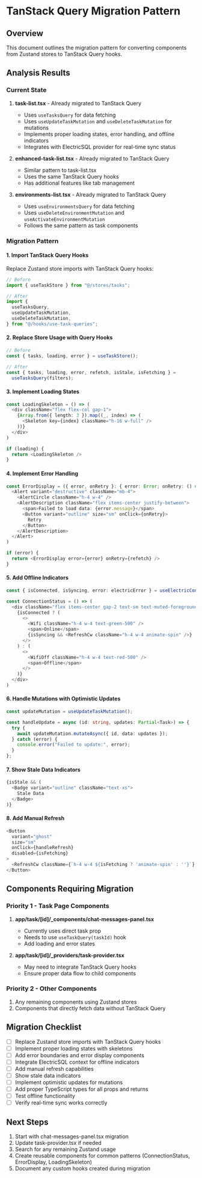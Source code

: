 # TanStack Query Migration Pattern

## Overview

This document outlines the migration pattern for converting components from Zustand stores to TanStack Query hooks.

## Analysis Results

### Current State

1. **task-list.tsx** - Already migrated to TanStack Query
   - Uses `useTasksQuery` for data fetching
   - Uses `useUpdateTaskMutation` and `useDeleteTaskMutation` for mutations
   - Implements proper loading states, error handling, and offline indicators
   - Integrates with ElectricSQL provider for real-time sync status

2. **enhanced-task-list.tsx** - Already migrated to TanStack Query
   - Similar pattern to task-list.tsx
   - Uses the same TanStack Query hooks
   - Has additional features like tab management

3. **environments-list.tsx** - Already migrated to TanStack Query
   - Uses `useEnvironmentsQuery` for data fetching
   - Uses `useDeleteEnvironmentMutation` and `useActivateEnvironmentMutation`
   - Follows the same pattern as task components

### Migration Pattern

#### 1. Import TanStack Query Hooks

Replace Zustand store imports with TanStack Query hooks:

```typescript
// Before
import { useTaskStore } from "@/stores/tasks";

// After
import {
  useTasksQuery,
  useUpdateTaskMutation,
  useDeleteTaskMutation,
} from "@/hooks/use-task-queries";
```

#### 2. Replace Store Usage with Query Hooks

```typescript
// Before
const { tasks, loading, error } = useTaskStore();

// After
const { tasks, loading, error, refetch, isStale, isFetching } =
  useTasksQuery(filters);
```

#### 3. Implement Loading States

```typescript
const LoadingSkeleton = () => (
  <div className="flex flex-col gap-1">
    {Array.from({ length: 3 }).map((_, index) => (
      <Skeleton key={index} className="h-16 w-full" />
    ))}
  </div>
)

if (loading) {
  return <LoadingSkeleton />
}
```

#### 4. Implement Error Handling

```typescript
const ErrorDisplay = ({ error, onRetry }: { error: Error; onRetry: () => void }) => (
  <Alert variant="destructive" className="mb-4">
    <AlertCircle className="h-4 w-4" />
    <AlertDescription className="flex items-center justify-between">
      <span>Failed to load data: {error.message}</span>
      <Button variant="outline" size="sm" onClick={onRetry}>
        Retry
      </Button>
    </AlertDescription>
  </Alert>
)

if (error) {
  return <ErrorDisplay error={error} onRetry={refetch} />
}
```

#### 5. Add Offline Indicators

```typescript
const { isConnected, isSyncing, error: electricError } = useElectricContext()

const ConnectionStatus = () => (
  <div className="flex items-center gap-2 text-sm text-muted-foreground">
    {isConnected ? (
      <>
        <Wifi className="h-4 w-4 text-green-500" />
        <span>Online</span>
        {isSyncing && <RefreshCw className="h-4 w-4 animate-spin" />}
      </>
    ) : (
      <>
        <WifiOff className="h-4 w-4 text-red-500" />
        <span>Offline</span>
      </>
    )}
  </div>
)
```

#### 6. Handle Mutations with Optimistic Updates

```typescript
const updateMutation = useUpdateTaskMutation();

const handleUpdate = async (id: string, updates: Partial<Task>) => {
  try {
    await updateMutation.mutateAsync({ id, data: updates });
  } catch (error) {
    console.error("Failed to update:", error);
  }
};
```

#### 7. Show Stale Data Indicators

```typescript
{isStale && (
  <Badge variant="outline" className="text-xs">
    Stale Data
  </Badge>
)}
```

#### 8. Add Manual Refresh

```typescript
<Button
  variant="ghost"
  size="sm"
  onClick={handleRefresh}
  disabled={isFetching}
>
  <RefreshCw className={`h-4 w-4 ${isFetching ? 'animate-spin' : ''}`} />
</Button>
```

## Components Requiring Migration

### Priority 1 - Task Page Components

1. **app/task/[id]/\_components/chat-messages-panel.tsx**
   - Currently uses direct task prop
   - Needs to use `useTaskQuery(taskId)` hook
   - Add loading and error states

2. **app/task/[id]/\_providers/task-provider.tsx**
   - May need to integrate TanStack Query hooks
   - Ensure proper data flow to child components

### Priority 2 - Other Components

1. Any remaining components using Zustand stores
2. Components that directly fetch data without TanStack Query

## Migration Checklist

- [ ] Replace Zustand store imports with TanStack Query hooks
- [ ] Implement proper loading states with skeletons
- [ ] Add error boundaries and error display components
- [ ] Integrate ElectricSQL context for offline indicators
- [ ] Add manual refresh capabilities
- [ ] Show stale data indicators
- [ ] Implement optimistic updates for mutations
- [ ] Add proper TypeScript types for all props and returns
- [ ] Test offline functionality
- [ ] Verify real-time sync works correctly

## Next Steps

1. Start with chat-messages-panel.tsx migration
2. Update task-provider.tsx if needed
3. Search for any remaining Zustand usage
4. Create reusable components for common patterns (ConnectionStatus, ErrorDisplay, LoadingSkeleton)
5. Document any custom hooks created during migration
